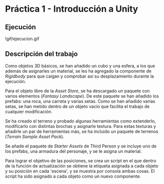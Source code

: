 # Práctica 1 - Introducción a Unity
## Ejecución
!gif/ejecucion.gif
## Descripción del trabajo
Como objetos 3D básicos, se han añadido un cubo y una esfera, a los que además de asignarles un material, se les ha agregado la componente de *Rigidbody* para que caigan y comprobar así su desplazamiento durante la ejecución.

Para el objeto libre de la *Asset Store*, se ha descargado un paquete con varios elementos (*Fantasy Landscape*). De este paquete se han añadido los prefabs: una roca, una carreta y varias setas. Como se han añadido varias setas, se han metido dentro de un objeto vacío que facilita el trabajo de cualquier modificación.

Se ha creado el terreno y probado algunas herramientas como extenderlo, modificarlo con distintas brochas y asignarle textura. Para estas texturas y añadirle un par de herramientas más, se ha incluido un paquete de terrenos (*Terrain Sample Asset Pack*).

Se añade el paquete de *Starter Assets* de Third Person y se incluye uno de los prefabs, una armadura del personaje, y se le asigna un material.

Para lograr el objetivo de las posiciones, se crea un script en el que dentro de la función de actualización se obtiene la etiqueta asignada a cada objeto y su posición en cada 'escena', y se muestra por consola ambas cosas. El script ha sido asignado a cada objeto como un nuevo componente.
